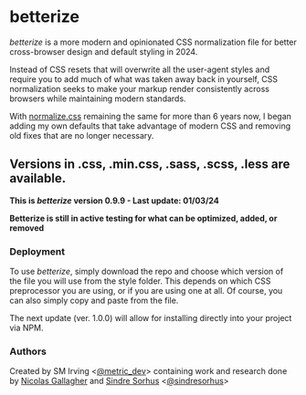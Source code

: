 # betterize

_betterize_ is a more modern and opinionated CSS normalization file for
better cross-browser design and default styling in 2024.

Instead of CSS resets that will overwrite all the user-agent styles and require you
to add much of what was taken away back in yourself, CSS normalization seeks to 
make your markup render consistently across browsers while maintaining modern standards.

With [normalize.css](https://necolas.github.io/normalize.css/) remaining the same for more than 6 years now, I began adding my own
defaults that take advantage of modern CSS and removing old fixes that are no longer necessary.

## Versions in .css, .min.css, .sass, .scss, .less are available.

**This is *betterize* version 0.9.9 - Last update: 01/03/24**

**Betterize is still in active testing for what can be optimized, added, or removed**

### Deployment

To use *betterize*, simply download the repo and choose which version of the file
you will use from the style folder. This depends on which CSS preprocessor you
are using, or if you are using one at all. Of course, you can also simply copy
and paste from the file.

The next update (ver. 1.0.0) will allow for installing directly into your
project via NPM.

### Authors

Created by SM Irving <[@metric_dev](https://twitter.com/metric_dev)>
containing work and research done by [Nicolas Gallagher](https://github.com/necolas)
and [Sindre Sorhus](https://github.com/sindresorhus)
<[@sindresorhus](https://twitter.com/sindresorhus)>
